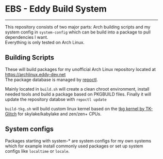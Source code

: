 # EBS - Eddy Build System
---

This repository consists of two major parts: Arch building scripts and my system config in `system-config` which can be build into a package to pull dependencies I want.  
Everything is only tested on Arch Linux.

Building Scripts
-------------

These will build packages for my unofficial Arch Linux repository located at https://archlinux.eddy-dev.net  
The package database is managed by [repoctl](https://github.com/cassava/repoctl).

Mainly located in `build.sh` will create a clean chroot environment, install needed tools and build a package based on PKGBUILD files. Finally it will update the repository databse with `repoctl update`

`build-tkg.sh` will build custom linux kernel based on the [tkg kernel by TK-Glitch](https://github.com/Frogging-Family/linux-tkg) for skylake/kabylake and zen/zen+ CPUs.

System configs
-------------

Packages starting with system-\* are system configs for my own systems which for example install commonly used packages or set up system configs like `localtime` or `locale`.
